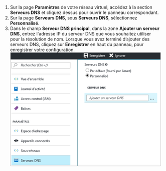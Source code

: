 1. Sur la page **Paramètres** de votre réseau virtuel, accédez à la section **Serveurs DNS** et cliquez dessus pour ouvrir le panneau correspondant.
2. Sur la page **Serveurs DNS**, sous **Serveurs DNS**, sélectionnez **Personnalisé**.
3. Dans le champ **Serveur DNS principal**, dans la zone **Ajouter un serveur DNS**, entrez l'adresse IP du serveur DNS que vous souhaitez utiliser pour la résolution de nom. Lorsque vous avez terminé d’ajouter des serveurs DNS, cliquez sur **Enregistrer** en haut du panneau, pour enregistrer votre configuration.
  ![DNS personnalisé](./media/vpn-gateway-add-dns-rm-portal/add_dns.png)
